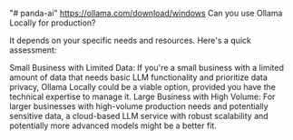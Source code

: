 "# panda-ai" 
https://ollama.com/download/windows
Can you use Ollama Locally for production?

It depends on your specific needs and resources. Here's a quick assessment:

Small Business with Limited Data: If you're a small business with a limited amount of data that needs basic LLM functionality and prioritize data privacy, Ollama Locally could be a viable option, provided you have the technical expertise to manage it.
Large Business with High Volume: For larger businesses with high-volume production needs and potentially sensitive data, a cloud-based LLM service with robust scalability and potentially more advanced models might be a better fit.